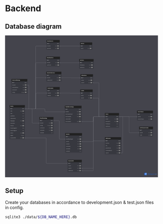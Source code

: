 # Backend

## Database diagram

![Schema](docs/db-diagram.png)

## Setup

Create your databases in accordance to development.json & test.json files in config.

```sh
sqlite3 ./data/${DB_NAME_HERE}.db
```
